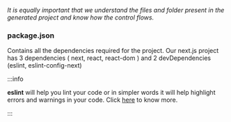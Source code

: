 _It is equally important that we understand the files and folder present in the generated project and know how the control flows._

### package.json

Contains all the dependencies required for the project.
Our next.js project has 3 dependencies ( next, react, react-dom ) and 2 devDependencies (eslint, eslint-config-next)

:::info

**eslint** will help you lint your code or in simpler words it will help highlight errors and warnings in your code. Click [here](https://www.freecodecamp.org/news/the-essentials-eslint/) to know more.

:::

